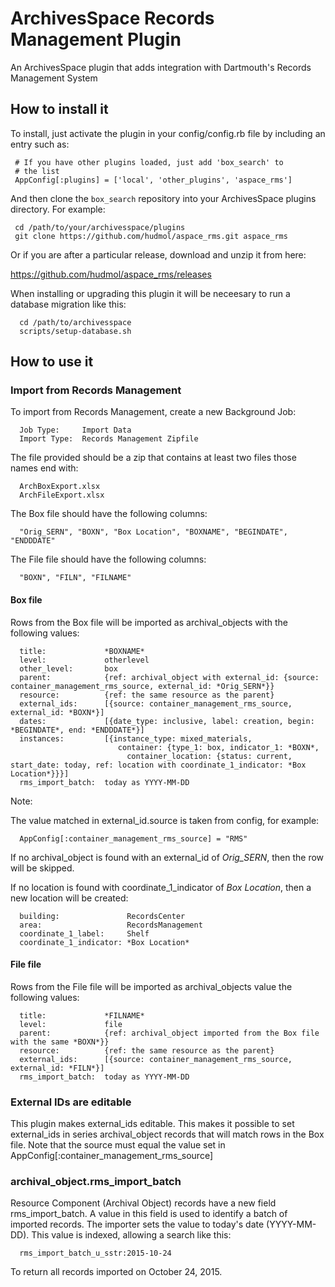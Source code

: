 # ArchivesSpace Records Management Plugin

An ArchivesSpace plugin that adds integration with Dartmouth's Records Management System

## How to install it

To install, just activate the plugin in your config/config.rb file by
including an entry such as:

     # If you have other plugins loaded, just add 'box_search' to
     # the list
     AppConfig[:plugins] = ['local', 'other_plugins', 'aspace_rms']

And then clone the `box_search` repository into your
ArchivesSpace plugins directory.  For example:

     cd /path/to/your/archivesspace/plugins
     git clone https://github.com/hudmol/aspace_rms.git aspace_rms

Or if you are after a particular release, download and unzip it from here:

https://github.com/hudmol/aspace_rms/releases

When installing or upgrading this plugin it will be neceesary to run a database migration
like this:

      cd /path/to/archivesspace
      scripts/setup-database.sh


## How to use it

### Import from Records Management

To import from Records Management, create a new Background Job:

      Job Type:     Import Data
      Import Type:  Records Management Zipfile

The file provided should be a zip that contains at least two files those names end with:

      ArchBoxExport.xlsx
      ArchFileExport.xlsx

The Box file should have the following columns:

      "Orig_SERN", "BOXN", "Box Location", "BOXNAME", "BEGINDATE", "ENDDDATE"

The File file should have the following columns:

      "BOXN", "FILN", "FILNAME"


#### Box file

Rows from the Box file will be imported as archival_objects with the following values:

      title:             *BOXNAME*
      level:             otherlevel
      other_level:       box
      parent:            {ref: archival_object with external_id: {source: container_management_rms_source, external_id: *Orig_SERN*}}
      resource:          {ref: the same resource as the parent}
      external_ids:      [{source: container_management_rms_source, external_id: *BOXN*}]
      dates:             [{date_type: inclusive, label: creation, begin: *BEGINDATE*, end: *ENDDDATE*}]
      instances:         [{instance_type: mixed_materials,
                            container: {type_1: box, indicator_1: *BOXN*,
                              container_location: {status: current, start_date: today, ref: location with coordinate_1_indicator: *Box Location*}}}]
      rms_import_batch:  today as YYYY-MM-DD

Note:

The value matched in external_id.source is taken from config, for example:

      AppConfig[:container_management_rms_source] = "RMS"

If no archival_object is found with an external_id of *Orig_SERN*, then the row will be skipped. 

If no location is found with coordinate_1_indicator of *Box Location*, then a new location will be created:

      building:               RecordsCenter
      area:                   RecordsManagement
      coordinate_1_label:     Shelf
      coordinate_1_indicator: *Box Location*


#### File file

Rows from the File file will be imported as archival_objects value the following values:

      title:             *FILNAME*
      level:             file
      parent:            {ref: archival_object imported from the Box file with the same *BOXN*}}
      resource:          {ref: the same resource as the parent}
      external_ids:      [{source: container_management_rms_source, external_id: *FILN*}]
      rms_import_batch:  today as YYYY-MM-DD


### External IDs are editable

This plugin makes external_ids editable. This makes it possible to set external_ids in
series archival_object records that will match rows in the Box file.
Note that the source must equal the value set in AppConfig[:container_management_rms_source]

 
### archival_object.rms_import_batch

Resource Component (Archival Object) records have a new field
rms_import_batch. A value in this field is used
to identify a batch of imported records. The importer sets the value to
today's date (YYYY-MM-DD). This value is indexed, allowing a search like this:

      rms_import_batch_u_sstr:2015-10-24

To return all records imported on October 24, 2015.

